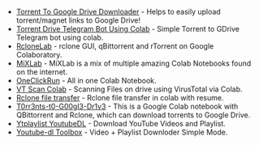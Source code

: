 * [Torrent To Google Drive Downloader](https://github.com/AvinashReddy3108/Torrent-To-Google-Drive-Downloader) - Helps to easily upload torrent/magnet links to Google Drive!
* [Torrent Drive Telegram Bot Using Colab](https://github.com/ogkunald/Torrent-Drive-Telegram-Bot-Using-Colab) - Simple Torrent to GDrive Telegram bot using colab.
* [RcloneLab](https://github.com/acamposxp/RcloneLab/network/members) - rclone GUI, qBittorrent and rTorrent on Google Colaboratory.
* [MiXLab](https://github.com/shirooo39/MiXLab) - MiXLab is a mix of multiple amazing Colab Notebooks found on the internet.
* [OneClickRun](https://github.com/biplobsd/OneClickRun) - All in one Colab Notebook.
* [VT Scan Colab](https://colab.research.google.com/drive/10AZ7NkATPeUNO_ONcE8BUx8LeeipCvwX) - Scanning Files on drive using VirusTotal via Colab.
* [Rclone file transfer](https://colab.research.google.com/drive/1GUb7TE712Xv_5yJf9cBPGK9qPT5A8CjU?usp=sharing) - Rclone file transfer in colab with resume.
* [T0rr3nts-t0-G00gl3-Dr1v3](https://github.com/jericjan/Torrents-to-Google-Drive) - This is a Google Colab notebook with QBittorrent and Rclone, which can download torrents to Google Drive.
* [Ytplaylist YoutubeDL](https://colab.research.google.com/github/aftabkh505/Ytplaylist/blob/master/styleYoutubedl.ipynb) - Download YouTube Videos and Playlist.
* [Youtube-dl Toolbox](https://colab.research.google.com/github/online6731/youtube-dl-toolbox/blob/main/youtube_dl_toolbox.ipynb) - Video + Playlist Downloder Simple Mode.
